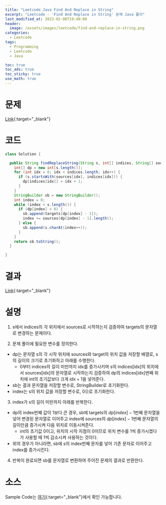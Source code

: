 ```yaml
---
title: "Leetcode Java Find And Replace in String"
excerpt: "Leetcode - 'Find And Replace in String' 문제 Java 풀이"
last_modified_at: 2023-02-08T19:40:00
header:
  image: /assets/images/leetcode/find-and-replace-in-string.png
categories:
  - Leetcode
tags:
  - Programming
  - Leetcode
  - Java

toc: true
toc_ads: true
toc_sticky: true
use_math: true
---
```

# 문제
[Link](https://leetcode.com/problems/find-and-replace-in-string){:target="_blank"}

# 코드
```java
class Solution {

  public String findReplaceString(String s, int[] indices, String[] sources, String[] targets) {
    int[] dp = new int[s.length()];
    for (int idx = 0; idx < indices.length; idx++) {
      if (s.startsWith(sources[idx], indices[idx])) {
        dp[indices[idx]] = idx + 1;
      }
    }
    StringBuilder sb = new StringBuilder();
    int index = 0;
    while (index < s.length()) {
      if (dp[index] > 0) {
        sb.append(targets[dp[index] - 1]);
        index += sources[dp[index] - 1].length();
      } else {
        sb.append(s.charAt(index++));
      }
    }
    return sb.toString();
  }

}
```

# 결과
[Link](https://leetcode.com/problems/find-and-replace-in-string/submissions/893971229/){:target="_blank"}

# 설명
1. s에서 indices의 각 위치에서 sources로 시작하는지 검증하여 targets의 문자열로 변경하는 문제이다.

2. 문제 풀이에 필요한 변수를 정의한다.
- dp는 문자열 s의 각 시작 위치에 sources와 target의 위치 값을 저장할 배열로, s의 길이의 크기로 초기화하고 아래를 수행한다.
  - 0부터 indices의 길이 미만까지 idx를 증가시키며 s의 indices[idx]의 위치에서 sources[idx]의 문자열로 시작하는지 검증하여 dp의 indices[idx]번째 위치에 int의 초기값보다 크게 $idx + 1$을 넣어준다.
- sb는 결과 문자열을 저장할 변수로, StringBuilder로 초기화한다.
- index는 s의 위치 값을 저장할 변수로, 0으로 초기화한다.

3. index가 s의 길이 미만까지 아래를 반복한다.
- dp의 index번째 값이 1보다 큰 경우, sb에 targets의 $dp[index] - 1$번째 문자열을 넣어 변경된 문자열로 이어주고 index에 sources의 $dp[index] - 1$번째 문자열의 길이만큼 증가시켜 다음 위치로 이동시켜준다.
  - int의 초기값 0이고, 위치의 시작 지점이 0이므로 위치 변수를 1씩 증가시켰다가 사용할 때 1씩 감소시켜 사용하는 것이다.
- 위의 경우가 아니라면, sb에 s의 index번째 문자를 넣어 기존 문자로 이어주고 index를 증가시킨다.

4. 반복이 완료되면 sb를 문자열로 변환하여 주어진 문제의 결과로 반환한다.

# 소스
Sample Code는 [여기](https://github.com/GracefulSoul/leetcode/blob/master/src/main/java/gracefulsoul/problems/FindAndReplaceInString.java){:target="_blank"}에서 확인 가능합니다.